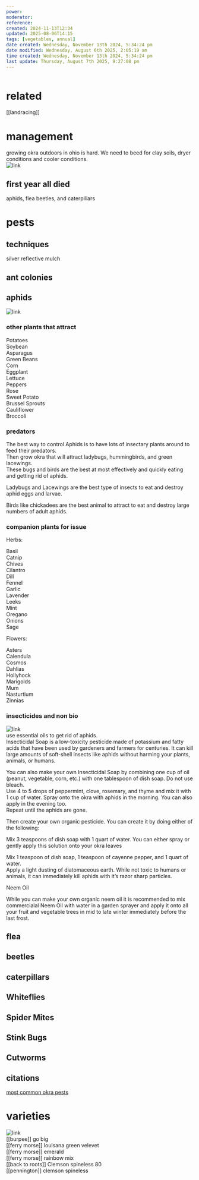 ```yaml
---
power: 
moderator: 
reference: 
created: 2024-11-13T12:34
updated: 2025-08-06T14:15
tags: [vegetables, annual]
date created: Wednesday, November 13th 2024, 5:34:24 pm
date modified: Wednesday, August 6th 2025, 2:05:19 am
time created: Wednesday, November 13th 2024, 5:34:24 pm
last update: Thursday, August 7th 2025, 9:27:08 pm
---
```

```table-of-contents
```
# related
[[landracing]]


# management
growing okra outdoors in ohio is hard. We need to beed for clay soils, dryer conditions and cooler conditions.  
![link](https://www.youtube.com/watch?v=zC4RYwePR5s)

## first year all died

aphids, flea beetles, and caterpillars

# pests

## techniques

silver reflective mulch

## ant colonies

## aphids

![link](https://www.smartgardener.com/plants/7462-okra-okra/pests/538-aphids)

### other plants that attract
Potatoes  
Soybean  
Asparagus  
Green Beans  
Corn  
Eggplant  
Lettuce  
Peppers  
Rose  
Sweet Potato  
Brussel Sprouts  
Cauliflower  
Broccoli

### predators

The best way to control Aphids is to have lots of insectary plants around to feed their predators.  
Then grow okra that will attract ladybugs, hummingbirds, and green lacewings.  
These bugs and birds are the best at most effectively and quickly eating and getting rid of aphids.

Ladybugs and Lacewings are the best type of insects to eat and destroy aphid eggs and larvae.

Birds like chickadees are the best animal to attract to eat and destroy large numbers of adult aphids.

### companion plants for issue

Herbs:

Basil  
Catnip  
Chives  
Cilantro  
Dill  
Fennel  
Garlic  
Lavender  
Leeks  
Mint  
Oregano  
Onions  
Sage

Flowers:

Asters  
Calendula  
Cosmos  
Dahlias  
Hollyhock  
Marigolds  
Mum  
Nasturtium  
Zinnias

### insecticides and non bio

![link](https://thegardeningdad.com/10-best-insecticides-for-your-vegetable-garden/)  
use essential oils to get rid of aphids.  
Insecticidal Soap is a low-toxicity pesticide made of potassium and fatty acids that have been used by gardeners and farmers for centuries. It can kill large amounts of soft-shell insects like aphids without harming your plants, animals, or humans.

You can also make your own Insecticidal Soap by combining one cup of oil (peanut, vegetable, corn, etc.) with one tablespoon of dish soap. Do not use bleach.  
Use 4 to 5 drops of peppermint, clove, rosemary, and thyme and mix it with 1 cup of water. Spray onto the okra with aphids in the morning. You can also apply in the evening too.  
Repeat until the aphids are gone.

Then create your own organic pesticide. You can create it by doing either of the following:

Mix 3 teaspoons of dish soap with 1 quart of water. You can either spray or gently apply this solution onto your okra leaves

Mix 1 teaspoon of dish soap, 1 teaspoon of cayenne pepper, and 1 quart of water.  
Apply a light dusting of diatomaceous earth. While not toxic to humans or animals, it can immediately kill aphids with it’s razor sharp particles.

Neem Oil

While you can make your own organic neem oil it is recommended to mix commercialal Neem Oil with water in a garden sprayer and apply it onto all your fruit and vegetable trees in mid to late winter immediately before the last frost.

## flea

## beetles

## caterpillars

## Whiteflies

## Spider Mites

## Stink Bugs

## Cutworms

## 


## citations
[most common okra pests](https://livetoplant.com/most-common-okra-plant-pests-identification-and-treatment-guide/)
# varieties

![link](https://thegardenmagazine.com/when-to-plant-okra-in-ohio/)  
[[burpee]] go big  
[[ferry morse]] louisana green velevet  
[[ferry morse]] emerald  
[[ferry morse]] rainbow mix  
[[back to roots]] Clemson spineless 80  
[[pennington]] clemson spineless